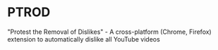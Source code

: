# PTROD
"Protest the Removal of Dislikes" - A cross-platform (Chrome, Firefox) extension to automatically dislike all YouTube videos
